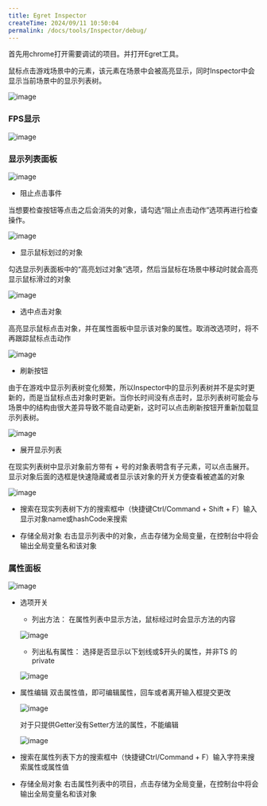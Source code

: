 ```yaml
---
title: Egret Inspector
createTime: 2024/09/11 10:50:04
permalink: /docs/tools/Inspector/debug/
---
```


首先用chrome打开需要调试的项目。并打开Egret工具。

鼠标点击游戏场景中的元素，该元素在场景中会被高亮显示，同时Inspector中会显示当前场景中的显示列表树。

![image](1.png)

### FPS显示

![image](2.png)

### 显示列表面板

![image](3.png)

* 阻止点击事件

当想要检查按钮等点击之后会消失的对象，请勾选“阻止点击动作”选项再进行检查操作。

![image](4.png)

* 显示鼠标划过的对象

勾选显示列表面板中的“高亮划过对象”选项，然后当鼠标在场景中移动时就会高亮显示鼠标滑过的对象

![image](5.png)

* 选中点击对象

高亮显示鼠标点击对象，并在属性面板中显示该对象的属性。取消改选项时，将不再跟踪鼠标点击动作

![image](6.png)

* 刷新按钮

由于在游戏中显示列表树变化频繁，所以Inspector中的显示列表树并不是实时更新的，而是当鼠标点击对象时更新。当你长时间没有点击时，显示列表树可能会与场景中的结构由很大差异导致不能自动更新，这时可以点击刷新按钮开重新加载显示列表树。

![image](7.png)

* 展开显示列表

在现实列表树中显示对象前方带有 + 号的对象表明含有子元素，可以点击展开。显示对象后面的选框是快速隐藏或者显示该对象的开关方便查看被遮盖的对象

![image](8.png)

* 搜索在现实列表树下方的搜索框中（快捷键Ctrl/Command + Shift + F）输入 显示对象name或hashCode来搜索

* 存储全局对象
右击显示列表中的对象，点击存储为全局变量，在控制台中将会输出全局变量名和该对象

### 属性面板

![image](9.png)

* 选项开关

	* 列出方法：
在属性列表中显示方法，鼠标经过时会显示方法的内容

	![image](10.png)

	* 列出私有属性：
选择是否显示以下划线或$开头的属性，并非TS 的private

	![image](11.png)

* 属性编辑
	双击属性值，即可编辑属性，回车或者离开输入框提交更改

	![image](12.png)

	对于只提供Getter没有Setter方法的属性，不能编辑

	![image](13.png)

* 搜索在属性列表下方的搜索框中（快捷键Ctrl/Command + F）输入字符来搜索属性或属性值

* 存储全局对象
右击属性列表中的项目，点击存储为全局变量，在控制台中将会输出全局变量名和该对象
